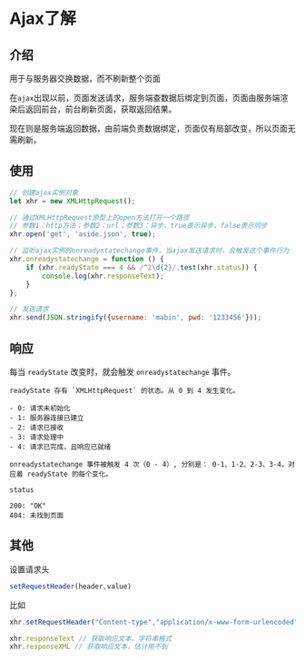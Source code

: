 # Ajax了解

## 介绍

用于与服务器交换数据，而不刷新整个页面

在`ajax`出现以前，页面发送请求，服务端查数据后绑定到页面，页面由服务端渲染后返回前台，前台刷新页面，获取返回结果。

现在则是服务端返回数据，由前端负责数据绑定，页面仅有局部改变，所以页面无需刷新。

## 使用

```javascript
// 创建ajax实例对象
let xhr = new XMLHttpRequest();

// 通过XMLHttpRequest原型上的open方法打开一个路径
// 参数1：http方法；参数2：url；参数3：异步，true表示异步，false表示同步
xhr.open('get', 'aside.json', true);

// 监听ajax实例的onreadystatechange事件，当ajax发送请求时，会触发这个事件行为
xhr.onreadystatechange = function () {
    if (xhr.readyState === 4 && /^2\d{2}/.test(xhr.status)) {
    	console.log(xhr.responseText);
    }
};

// 发送请求
xhr.send(JSON.stringify({username: 'mabin', pwd: '1233456'}));
```

## 响应

每当 `readyState` 改变时，就会触发 `onreadystatechange` 事件。

```
readyState 存有 `XMLHttpRequest` 的状态。从 0 到 4 发生变化。

- 0: 请求未初始化
- 1: 服务器连接已建立
- 2: 请求已接收
- 3: 请求处理中
- 4: 请求已完成，且响应已就绪

onreadystatechange 事件被触发 4 次（0 - 4）, 分别是： 0-1、1-2、2-3、3-4，对应着 readyState 的每个变化。
```

```
status

200: "OK"
404: 未找到页面
```

## 其他

设置请求头

```javascript
setRequestHeader(header,value)
```

比如

```javascript
xhr.setRequestHeader("Content-type","application/x-www-form-urlencoded");
```

```javascript
xhr.responseText // 获取响应文本，字符串格式
xhr.responseXML // 获取响应文本，估计用不到
```


